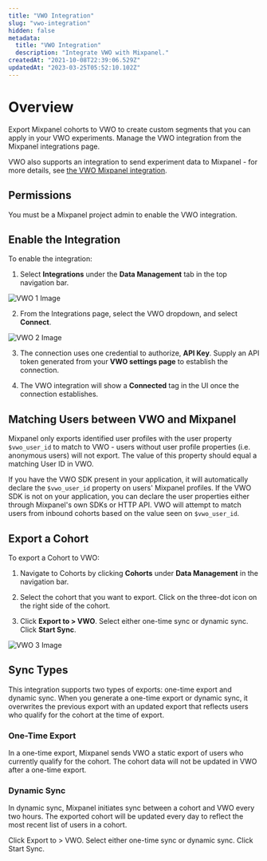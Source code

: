 ```yaml
---
title: "VWO Integration"
slug: "vwo-integration"
hidden: false
metadata: 
  title: "VWO Integration"
  description: "Integrate VWO with Mixpanel."
createdAt: "2021-10-08T22:39:06.529Z"
updatedAt: "2023-03-25T05:52:10.102Z"
---
```


# Overview

Export Mixpanel cohorts to VWO to create custom segments that you can apply in your VWO experiments. Manage the VWO integration from the Mixpanel integrations page.

VWO also supports an integration to send experiment data to Mixpanel - for more details, see [the VWO Mixpanel integration](https://help.vwo.com/hc/en-us/articles/900004226426).

## Permissions

You must be a Mixpanel project admin to enable the VWO integration.

## Enable the Integration

To enable the integration: 

1. Select **Integrations** under the **Data Management** tab in the top navigation bar.

![VWO 1 Image](https://raw.githubusercontent.com/ranic/mixpanel-docs/main/media/Other%20Bits/Cohort%20Syncs/VWO/vwo1.png)

2. From the Integrations page, select the VWO dropdown, and select **Connect**.

![VWO 2 Image](https://raw.githubusercontent.com/ranic/mixpanel-docs/main/media/Other%20Bits/Cohort%20Syncs/VWO/vwo2.png)

3. The connection uses one credential to authorize, **API Key**. Supply an API token generated from your **VWO settings page** to establish the connection.

4. The VWO integration will show a **Connected** tag in the UI once the connection establishes.

## Matching Users between VWO and Mixpanel
Mixpanel only exports identified user profiles with the user property `$vwo_user_id` to match to VWO - users without user profile properties (i.e. anonymous users) will not export. The value of this property should equal a matching User ID in VWO.

If you have the VWO SDK present in your application, it will automatically declare the `$vwo_user_id` property on users' Mixpanel profiles. If the VWO SDK is not on your application, you can declare the user properties either through Mixpanel's own SDKs or HTTP API. VWO will attempt to match users from inbound cohorts based on the value seen on `$vwo_user_id`.

## Export a Cohort

To export a Cohort to VWO: 

1. Navigate to Cohorts by clicking **Cohorts** under **Data Management** in the navigation bar.

2. Select the cohort that you want to export. Click on the three-dot icon on the right side of the cohort.

3. Click **Export to > VWO**. Select either one-time sync or dynamic sync. Click **Start Sync**.

![VWO 3 Image](https://raw.githubusercontent.com/ranic/mixpanel-docs/main/media/Other%20Bits/Cohort%20Syncs/VWO/vwo3.png)

## Sync Types
This integration supports two types of exports: one-time export and dynamic sync. When you generate a one-time export or dynamic sync, it overwrites the previous export with an updated export that reflects users who qualify for the cohort at the time of export.

### One-Time Export
In a one-time export, Mixpanel sends VWO a static export of users who currently qualify for the cohort. The cohort data will not be updated in VWO after a one-time export.

### Dynamic Sync
In dynamic sync, Mixpanel initiates sync between a cohort and VWO every two hours. The exported cohort will be updated every day to reflect the most recent list of users in a cohort.






Click Export to > VWO. Select either one-time sync or dynamic sync. Click Start Sync.



